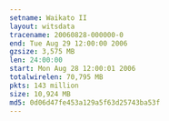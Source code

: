 ```yaml
---
setname: Waikato II
layout: witsdata
tracename: 20060828-000000-0
end: Tue Aug 29 12:00:00 2006
gzsize: 3,575 MB
len: 24:00:00
start: Mon Aug 28 12:00:01 2006
totalwirelen: 70,795 MB
pkts: 143 million
size: 10,924 MB
md5: 0d06d47fe453a129a5f63d25743ba53f
---
```

